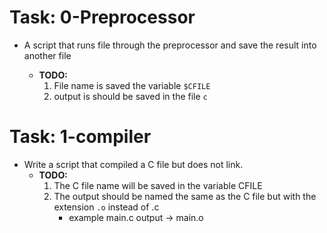 # Task: 0-Preprocessor

- A script that runs file through the preprocessor and save the result into another file

  - **TODO:**
    1. File name is saved the variable `$CFILE`
    2. output is should be saved in the file `c`

# Task: 1-compiler

- Write a script that compiled a C file but does not link.
  - **TODO:**
    1.  The C file name will be saved in the variable CFILE
    2.  The output should be named the same as the C file but with the extension `.o` instead of .c
        - example main.c output -> main.o
